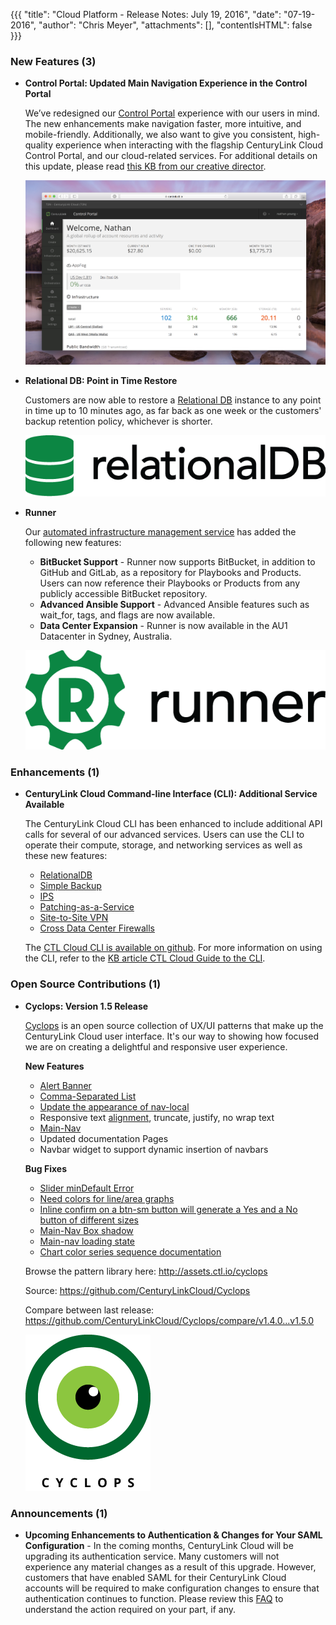 {{{
"title": "Cloud Platform - Release Notes: July 19, 2016",
"date": "07-19-2016",
"author": "Chris Meyer",
"attachments": [],
"contentIsHTML": false
}}}

### New Features (3)
* __Control Portal: Updated Main Navigation Experience in the Control Portal__

	We’ve redesigned our [Control Portal](https://control.ctl.io) experience with our users in mind. The new enhancements make navigation faster, more intuitive, and mobile-friendly. Additionally, we also want to give you consistent, high-quality experience when interacting with the flagship CenturyLink Cloud Control Portal, and our cloud-related services. For additional details on this update, please read [this KB from our creative director](https://www.ctl.io/knowledge-base/general/control-portal-navigation-update/).

	![Control UI Left Nav](../images/2016-07-19_ReleaseNotes1.png)

* __Relational DB: Point in Time Restore__

	Customers are now able to restore a [Relational DB](https://www.ctl.io/relational-database/) instance to any point in time up to 10 minutes ago, as far back as one week or the customers' backup retention policy, whichever is shorter.<p>

  ![Relational DB Logo](../images/2016-02-02-relational_db_logo.png)

* __Runner__

  Our [automated infrastructure management service](https://www.ctl.io/runner/) has added the following new features:
	- __BitBucket Support__ - Runner now supports BitBucket, in addition to GitHub and GitLab, as a repository for Playbooks and Products. Users can now reference their Playbooks or Products from any publicly accessible BitBucket repository.
	- __Advanced Ansible Support__ - Advanced Ansible features such as wait_for, tags, and flags are now available.
	- __Data Center Expansion__ - Runner is now available in the AU1 Datacenter in Sydney, Australia.<p>

  ![RunnerLogo](../images/runner-logo-black-text.png)

### Enhancements (1)
* __CenturyLink Cloud Command-line Interface (CLI): Additional Service Available__

	The CenturyLink Cloud CLI has been enhanced to include additional API calls for several of our advanced services. Users can use the CLI to operate their compute, storage, and networking services as well as these new features:
  - [RelationalDB](https://www.ctl.io/relational-database/)
  - [Simple Backup](https://www.ctl.io/simple-backup-service/)
  - [IPS](https://www.ctl.io/intrusion-prevention-service/)
  - [Patching-as-a-Service](https://www.ctl.io/knowledge-base/servers/patching-as-a-service/)
  - [Site-to-Site VPN](https://www.ctl.io/vpn/)
  - [Cross Data Center Firewalls](https://www.ctl.io/cloud-firewall/)<p>

  The [CTL Cloud CLI is available on github](https://github.com/CenturyLinkCloud/clc-go-cli/releases). For more information on using the CLI, refer to the [KB article CTL Cloud Guide to the CLI](https://www.ctl.io/knowledge-base/servers/centurylink-cloud-guide-to-cli/).

### Open Source Contributions (1)

* __Cyclops: Version 1.5 Release__

  [Cyclops](https://github.com/CenturyLinkCloud/Cyclops) is an open source collection of UX/UI patterns that make up the CenturyLink Cloud user interface. It's our way to showing how focused we are on creating a delightful and responsive user experience.

  __New Features__

  - [Alert Banner](http://assets.ctl.io/cyclops/1.5.0/components.html#alertBanner)
  - [Comma-Separated List](http://assets.ctl.io/cyclops/1.5.0/lists.html#comma)
  - [Update the appearance of nav-local](http://assets.ctl.io/cyclops/1.5.0/navigation.html#navLocal)
  - Responsive text [alignment](http://assets.ctl.io/cyclops/1.5.0/typography.html#alignment), truncate, justify, no wrap text
  - [Main-Nav](http://assets.ctl.io/cyclops/1.5.0/navigation.html#mainNav)
  - Updated documentation Pages
  - Navbar widget to support dynamic insertion of navbars<p>

  __Bug Fixes__

  - [Slider minDefault Error](https://github.com/CenturyLinkCloud/Cyclops/issues/38)
  - [Need colors for line/area graphs](https://github.com/CenturyLinkCloud/Cyclops/issues/39)
  - [Inline confirm on a btn-sm button will generate a Yes and a No button of different sizes]( https://github.com/CenturyLinkCloud/Cyclops/issues/48)
  - [Main-Nav Box shadow](https://github.com/CenturyLinkCloud/Cyclops/issues/50)
  - [Main-nav loading state](https://github.com/CenturyLinkCloud/Cyclops/issues/51)
  - [Chart color series sequence documentation](https://github.com/CenturyLinkCloud/Cyclops/issues/53)<p>

  Browse the pattern library here: http://assets.ctl.io/cyclops

	Source: https://github.com/CenturyLinkCloud/Cyclops

	Compare between last release: https://github.com/CenturyLinkCloud/Cyclops/compare/v1.4.0...v1.5.0

  ![Cyclops Logo](../images/2016-02-02-cyclops_logo.png)


### Announcements (1)
* __Upcoming Enhancements to Authentication & Changes for Your SAML Configuration__ - In the coming months, CenturyLink Cloud will be upgrading its authentication service. Many customers will not experience any material changes as a result of this upgrade. However, customers that have enabled SAML for their CenturyLink Cloud accounts will be required to make configuration changes to ensure that authentication continues to function.  Please review this [FAQ](https://www.ctl.io/knowledge-base/support/authentication-updates-faq/)  to understand the action required on your part, if any.
